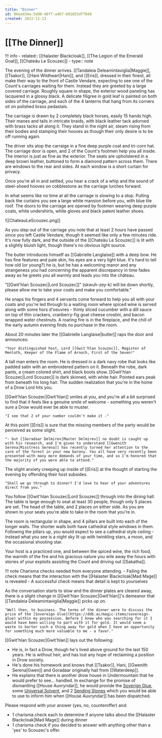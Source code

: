 ```yaml
---
title: "Dinner"
id: 06eed34a-5dd0-48ff-a467-b01855df7048
created: 2022-11-13
---
```


# [[The Dinner]]

!!! info
    - related:: [[Halaster Blackcloak]], [[The Legion of the Emerald Goat]], [[Chateâu Le Scouzec]]
    - type:: note

The evening of the dinner arrives. [[Tandaleia Deleamintaviglia|Maggie]], [[Tsakor]], [[Hani Wildheart|Hani]], and [[Eris]], dressed in their finest, all make their way to the front of Castle Vendare, expecting to see one of the Count's carriages waiting for them. Instead they are greeted by a large covered carriage. Roughly square in shape, the exterior wood paneling has lacquered in a glossy black. A delicate filigree in gold leaf is painted on both sides of the carriage, and each of the 4 lanterns that hang from its corners sit on polished brass pedastals.

The carriage is drawn by 2 completely black horses, easily 15 hands high. Their manes and tails in intricate braids, with black leather tack adorned with brass tacks all along it. They stand in the night air, steam rising from their bodies and stamping their hooves as though their only desire is to be off running again.

The driver sits atop the carraige in a fine deep purple coat and tri-corn hat. The carriage door is open, and 2 of the Count's footmen help you all inside. The interior is just as fine as the exterior. The seats are upholstered in a deep brown leather, buttoned to form a diamond pattern across them. There are windows to the rear and sides. At each window is a short curtain for privacy.

Once you're all in and settled, you hear a crack of a whip and the sound of steel-shoed hooves on cobblestone as the carriage lurches forward.

In what seems like no time at all the carriage is slowing to a stop. Pulling back the curtains you see a large white mansion before you, with blue tile roof. The doors to the carriage are opened by footmen wearing deep purple coats, white undershirts, white gloves and black patent leather shoes. 

![[ChateauLeScouzec.png]]

As you step out of the carriage you note that at least 2 hours have passed since you left Castle Vendare, though it seemed like only a few minutes ride. It's now fully dark, and the outside of the  [[Chateâu Le Scouzec]] is lit with a slightly bluish light, though there's no obvious light source.

The butler introduces himself as [[Gabrielle Langlaise]] with a deep bow. He has fine features and pale skin, his eyes are a very light blue. It's hard to tell how old (or young?) he is, but he has a welcoming manor and any strangeness you had concerning the apparent discrepancy in time fades away as he greets you all warmly and leads you into the château. 

"[[Gwit'hlan Scouzec|Lord Scouzec]]" (skwuh-zey-k) will be down shortly, please allow me to take your coats and make you comfortable."

He snaps his fingers and 4 servants come forward to help you all with your coats and you're led through to a waiting room where spiced wine is served along with some hors d'oeuvres - thinly sliced cucumber with a dill sauce on top of thin crackers, cranberry-fig goat cheese crostini, and bacon wrapped water chestnuts. A roaring fire is in the fireplace, and the chill of the early autumn evening finds no purchase in the room.

About 20 minutes later the [[Gabrielle Langlaise|butler]] raps the door and announces:

    "Your distinguished host, Lord [[Gwit'hlan Scouzec]], Magister of Menloth, Keeper of the Flame of Arnoch, First of the Seven!"

A tall man enters the room. He is dressed in a dark navy robe that looks like padded satin with an embroidered pattern on it. Beneath the robe, dark pants, a cream colored shirt, and black boots show. [[Gwit'hlan Scouzec|Lord Scouzec]] is dark skinned, with white hair. Pointed ears peak from beneath his long hair. The sudden realization that you're in the home of a Drow Lord hits you.

[[Gwit'hlan Scouzec|Gwit'hlan]] smiles at you, and you're all a bit surprised to find that it feels like a genuine smile of welcome - something you weren't sure a Drow would ever be able to muster.

    "I see that 2 of your number couldn't make it -"

At this point [[Eris]] is sure that the missing members of the party would be perceived as some slight.

    "- but [[Goradaar Delmirev|Master Delmirev]] no doubt is caught up with his research, and I'm given to understand [[Gwenith Serena|Misstress Serena]] has recently turned her attention to the care of the forest in your new barony. You all have very recently been presented with many more demands of your time, and so I'm honored that the majority of you were able to attend."

The slight anxiety creeping up inside of [[Eris]] at the thought of starting the evening by offending their host subsides.

    "Shall we go through to dinner? I'd love to hear of your adventures direct from you."

You follow [[Gwit'hlan Scouzec|Lord Scouzec]] through into the dining hall. The table is large enough to seat at least 30 people, though only 5 places are set. The head of the table, and 2 places on either side. As you are shown to your seats you're able to take in the room that you're in.

The room is rectangular in shape, and 4 pillars are built into each of the longer walls. The shorter walls both have cathedral style windows in them. Following the pillars up, you would expect to see a cathedral style ceiling - instead what you see is a night sky lit up with twinkling stars, a moon, and the occasional shooting star.

Your host is a practiced one, and between the spiced wine, the rich food, the warmth of the fire and his gracious nature you wile away the hours with stories of your exploits assisting the Count and driving out [[Sakatha]].

!!! note
    Charisma checks needed from everyone attending.
    - Failing the check means that the interaction with the [[Halaster Blackcloak|Mad Mage]] is revealed
    - A successful check means that detail is kept to yourselves

As the conversation starts to slow and the dinner plates are cleared away, there is a slight change in [[Gwit'hlan Scouzec|Gwit'hlan]]'s demeanor that [[Tandaleia Deleamintaviglia|Maggie]] picks up on.

    "Well then, to business. The terms of the dinner were to discuss the price of the [Sovereign Glue](https://ddb.ac/magic-items/sovereign-glue) within my possession. Before I knew who was searching for it I would have been willing to part with it for gold. It would seem a waste to barter such a thing away for gold when I have an opportunity for something much more valuable to me - a favor."

[[Gwit'hlan Scouzec|Gwit'hlan]] lays out the following:

- He is, in fact a Drow, though he's lived above ground for the last 150 years. He is without heir, and has lost any hope of reclaiming a position in Drow society.
- He's done his homework and knows that [[Tsakor]], Hani, [[Gwenith Serena|Gwen]] and Goradaar originally hail from [[Waterdeep]].
- He explains that there is another drow house in Undermountain that he would prefer to see... handled. In exchange for the promise of dismantling [[House Auvryndar]], he would provide the [Soverign Glue](https://ddb.ac/magic-items/soverign-glue), some [Universal Solvent](https://ddb.ac/magic-items/universal-solvent), and 2 [Sending Stones](https://ddb.ac/magic-items/sending-stone)  which you would be able to use to inform him when [[House Auvryndar]] has been dispatched.

Please respond with your answer (yes, no, counteroffer) and:

- 1 charisma check each to determine if anyone talks about the [[Halaster Blackcloak|Mad Mage]] during dinner
- 1 charisma check if you decided to answer with anything other than a 'yes' to Scouzec's offer.